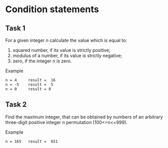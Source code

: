 # Condition statements


## Task 1 
For a given integer _n_ calculate the value which is equal to: 
1. squared number, if its value is strictly positive; 
1. modulus of a number, if its value is strictly negative; 
1. zero, if the integer n is zero.
 
Example 

```
n = 4     result =  16 
n = -5    result =  5 
n = 0     result = 0 
```
## Task 2
Find the maximum integer, that can be obtained by numbers of an arbitrary three-digit positive integer _n_ permutation (100<=n<=999). 

Example 

```
n = 165   result =  651 
```
